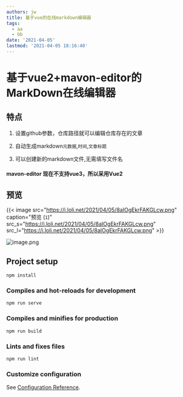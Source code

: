 ```yaml
---
authors: jw
title: 基于vue的在线markdown编辑器
tags:
  - aa
  - bb
date: '2021-04-05'
lastmod: '2021-04-05 18:16:40'
---
```

# 基于vue2+mavon-editor的MarkDown在线编辑器

## 特点

1. 设置github参数，仓库路径就可以编辑仓库存在的文章

2. 自动生成markdown`元数据`,`时间`,`文章标题`

3. 可以创建新的markdown文件,无需填写文件名

#### mavon-editor 现在不支持vue3，所以采用Vue2


## 预览

{{< image src="https://i.loli.net/2021/04/05/8aIOgEkrFAKGLcw.png" caption="预览 (`1`)" src_s="https://i.loli.net/2021/04/05/8aIOgEkrFAKGLcw.png" src_l="https://i.loli.net/2021/04/05/8aIOgEkrFAKGLcw.png" >}}

![image.png](https://i.loli.net/2021/04/05/OospHq5yV1BJjGA.png)


## Project setup
```
npm install
```

### Compiles and hot-reloads for development
```
npm run serve
```

### Compiles and minifies for production
```
npm run build
```

### Lints and fixes files
```
npm run lint
```

### Customize configuration
See [Configuration Reference](https://cli.vuejs.org/config/).
